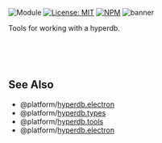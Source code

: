 ![Module](https://img.shields.io/badge/%40platform-hyperdb.tools-%23EA4E7E.svg)
[![License: MIT](https://img.shields.io/badge/license-MIT-blue.svg)](https://opensource.org/licenses/MIT)
[![NPM](https://img.shields.io/npm/v/@platform/hyperdb.tools.svg?colorB=blue&style=flat)](https://www.npmjs.com/package/@platform/hyperdb.tools)
![banner](https://user-images.githubusercontent.com/185555/57568067-30f61380-7436-11e9-8501-1ae324113702.png)

Tools for working with a hyperdb.

<p>&nbsp;<p><p>&nbsp;<p>

## See Also

- @platform/[hyperdb.electron](../hyperdb)
- @platform/[hyperdb.types](../hyperdb.types)
- @platform/[hyperdb.tools](../hyperdb.tools)
- @platform/[hyperdb.electron](../hyperdb.electron)


